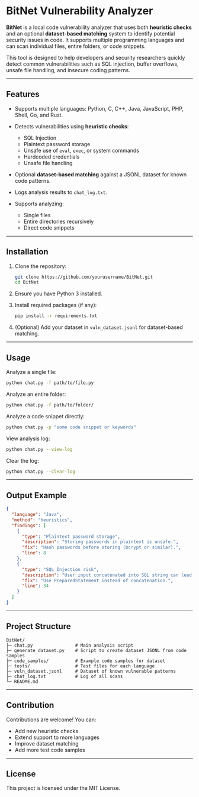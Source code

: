 # BitNet Vulnerability Analyzer

**BitNet** is a local code vulnerability analyzer that uses both **heuristic checks** and an optional **dataset-based matching** system to identify potential security issues in code. It supports multiple programming languages and can scan individual files, entire folders, or code snippets.

This tool is designed to help developers and security researchers quickly detect common vulnerabilities such as SQL injection, buffer overflows, unsafe file handling, and insecure coding patterns.

---

## Features

* Supports multiple languages: Python, C, C++, Java, JavaScript, PHP, Shell, Go, and Rust.
* Detects vulnerabilities using **heuristic checks**:

  * SQL Injection
  * Plaintext password storage
  * Unsafe use of `eval`, `exec`, or system commands
  * Hardcoded credentials
  * Unsafe file handling
* Optional **dataset-based matching** against a JSONL dataset for known code patterns.
* Logs analysis results to `chat_log.txt`.
* Supports analyzing:

  * Single files
  * Entire directories recursively
  * Direct code snippets

---

## Installation

1. Clone the repository:

   ```bash
   git clone https://github.com/yourusername/BitNet.git
   cd BitNet
   ```
2. Ensure you have Python 3 installed.
3. Install required packages (if any):

   ```bash
   pip install -r requirements.txt
   ```
4. (Optional) Add your dataset in `vuln_dataset.jsonl` for dataset-based matching.

---

## Usage

Analyze a single file:

```bash
python chat.py -f path/to/file.py
```

Analyze an entire folder:

```bash
python chat.py -f path/to/folder/
```

Analyze a code snippet directly:

```bash
python chat.py -p "some code snippet or keywords"
```

View analysis log:

```bash
python chat.py --view-log
```

Clear the log:

```bash
python chat.py --clear-log
```

---

## Output Example

```json
{
  "language": "Java",
  "method": "heuristics",
  "findings": [
    {
      "type": "Plaintext password storage",
      "description": "Storing passwords in plaintext is unsafe.",
      "fix": "Hash passwords before storing (bcrypt or similar).",
      "line": 8
    },
    {
      "type": "SQL Injection risk",
      "description": "User input concatenated into SQL string can lead to SQL injection.",
      "fix": "Use PreparedStatement instead of concatenation.",
      "line": 34
    }
  ]
}
```

---

## Project Structure

```
BitNet/
├─ chat.py                # Main analysis script
├─ generate_dataset.py    # Script to create dataset JSONL from code samples
├─ code_samples/          # Example code samples for dataset
├─ tests/                 # Test files for each language
├─ vuln_dataset.jsonl     # Dataset of known vulnerable patterns
├─ chat_log.txt           # Log of all scans
└─ README.md
```

---

## Contribution

Contributions are welcome! You can:

* Add new heuristic checks
* Extend support to more languages
* Improve dataset matching
* Add more test code samples

---

## License

This project is licensed under the MIT License.
